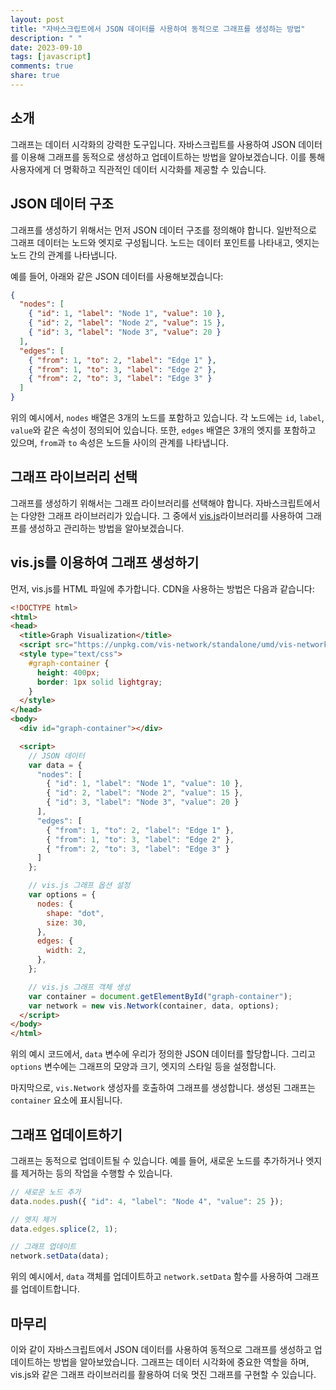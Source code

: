 ```yaml
---
layout: post
title: "자바스크립트에서 JSON 데이터를 사용하여 동적으로 그래프를 생성하는 방법"
description: " "
date: 2023-09-10
tags: [javascript]
comments: true
share: true
---
```


## 소개

그래프는 데이터 시각화의 강력한 도구입니다. 자바스크립트를 사용하여 JSON 데이터를 이용해 그래프를 동적으로 생성하고 업데이트하는 방법을 알아보겠습니다. 이를 통해 사용자에게 더 명확하고 직관적인 데이터 시각화를 제공할 수 있습니다.

## JSON 데이터 구조

그래프를 생성하기 위해서는 먼저 JSON 데이터 구조를 정의해야 합니다. 일반적으로 그래프 데이터는 노드와 엣지로 구성됩니다. 노드는 데이터 포인트를 나타내고, 엣지는 노드 간의 관계를 나타냅니다.

예를 들어, 아래와 같은 JSON 데이터를 사용해보겠습니다:

```json
{
  "nodes": [
    { "id": 1, "label": "Node 1", "value": 10 },
    { "id": 2, "label": "Node 2", "value": 15 },
    { "id": 3, "label": "Node 3", "value": 20 }
  ],
  "edges": [
    { "from": 1, "to": 2, "label": "Edge 1" },
    { "from": 1, "to": 3, "label": "Edge 2" },
    { "from": 2, "to": 3, "label": "Edge 3" }
  ]
}
```

위의 예시에서, `nodes` 배열은 3개의 노드를 포함하고 있습니다. 각 노드에는 `id`, `label`, `value`와 같은 속성이 정의되어 있습니다. 또한, `edges` 배열은 3개의 엣지를 포함하고 있으며, `from`과 `to` 속성은 노드들 사이의 관계를 나타냅니다.

## 그래프 라이브러리 선택

그래프를 생성하기 위해서는 그래프 라이브러리를 선택해야 합니다. 자바스크립트에서는 다양한 그래프 라이브러리가 있습니다. 그 중에서 [vis.js](https://visjs.org/)라이브러리를 사용하여 그래프를 생성하고 관리하는 방법을 알아보겠습니다.

## vis.js를 이용하여 그래프 생성하기

먼저, vis.js를 HTML 파일에 추가합니다. CDN을 사용하는 방법은 다음과 같습니다:

```html
<!DOCTYPE html>
<html>
<head>
  <title>Graph Visualization</title>
  <script src="https://unpkg.com/vis-network/standalone/umd/vis-network.min.js"></script>
  <style type="text/css">
    #graph-container {
      height: 400px;
      border: 1px solid lightgray;
    }
  </style>
</head>
<body>
  <div id="graph-container"></div>

  <script>
    // JSON 데이터
    var data = {
      "nodes": [
        { "id": 1, "label": "Node 1", "value": 10 },
        { "id": 2, "label": "Node 2", "value": 15 },
        { "id": 3, "label": "Node 3", "value": 20 }
      ],
      "edges": [
        { "from": 1, "to": 2, "label": "Edge 1" },
        { "from": 1, "to": 3, "label": "Edge 2" },
        { "from": 2, "to": 3, "label": "Edge 3" }
      ]
    };

    // vis.js 그래프 옵션 설정
    var options = {
      nodes: {
        shape: "dot",
        size: 30,
      },
      edges: {
        width: 2,
      },
    };

    // vis.js 그래프 객체 생성
    var container = document.getElementById("graph-container");
    var network = new vis.Network(container, data, options);
  </script>
</body>
</html>
```

위의 예시 코드에서, `data` 변수에 우리가 정의한 JSON 데이터를 할당합니다. 그리고 `options` 변수에는 그래프의 모양과 크기, 엣지의 스타일 등을 설정합니다.

마지막으로, `vis.Network` 생성자를 호출하여 그래프를 생성합니다. 생성된 그래프는 `container` 요소에 표시됩니다.

## 그래프 업데이트하기

그래프는 동적으로 업데이트될 수 있습니다. 예를 들어, 새로운 노드를 추가하거나 엣지를 제거하는 등의 작업을 수행할 수 있습니다.

```javascript
// 새로운 노드 추가
data.nodes.push({ "id": 4, "label": "Node 4", "value": 25 });

// 엣지 제거
data.edges.splice(2, 1);

// 그래프 업데이트
network.setData(data);
```

위의 예시에서, `data` 객체를 업데이트하고 `network.setData` 함수를 사용하여 그래프를 업데이트합니다.

## 마무리

이와 같이 자바스크립트에서 JSON 데이터를 사용하여 동적으로 그래프를 생성하고 업데이트하는 방법을 알아보았습니다. 그래프는 데이터 시각화에 중요한 역할을 하며, vis.js와 같은 그래프 라이브러리를 활용하여 더욱 멋진 그래프를 구현할 수 있습니다.